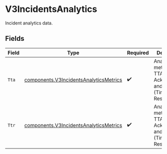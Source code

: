 # V3IncidentsAnalytics

Incident analytics data.


## Fields

| Field                                                                                            | Type                                                                                             | Required                                                                                         | Description                                                                                      |
| ------------------------------------------------------------------------------------------------ | ------------------------------------------------------------------------------------------------ | ------------------------------------------------------------------------------------------------ | ------------------------------------------------------------------------------------------------ |
| `Tta`                                                                                            | [components.V3IncidentsAnalyticsMetrics](../../models/components/v3incidentsanalyticsmetrics.md) | :heavy_check_mark:                                                                               | Analytics metrics for TTA (Time to Acknowledge) and TTR (Time to Resolve).                       |
| `Ttr`                                                                                            | [components.V3IncidentsAnalyticsMetrics](../../models/components/v3incidentsanalyticsmetrics.md) | :heavy_check_mark:                                                                               | Analytics metrics for TTA (Time to Acknowledge) and TTR (Time to Resolve).                       |